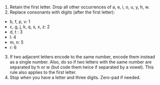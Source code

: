 1. Retain the first letter. Drop all other occurrences of a, e, i, o, u, y, h, w.
2. Replace consonants with digits (after the first letter):

- b, f, p, v: 1
- c, g, j, k, q, s, x, z: 2
- d, t : 3
- l: 4
- m, n: 5
- r: 6

3. If two adjacent letters encode to the same number, encode them instead
   as a single number. Also, do so if two letters with the same number are
   separated by h or w (but code them twice if separated by a vowel). This
   rule also applies to the first letter.
4. Stop when you have a letter and three digits. Zero-pad if needed.
